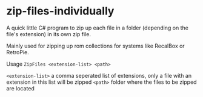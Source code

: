 # zip-files-individually

A quick little C# program to zip up each file in a folder (depending on the file's extension) in its own zip file.

Mainly used for zipping up rom collections for systems like RecalBox or RetroPie.

Usage
`ZipFiles <extension-list> <path>`

`<extension-list>` a comma seperated list of extensions, only a file with an extension in this list will be zipped
`<path>` folder where the files to be zipped are located